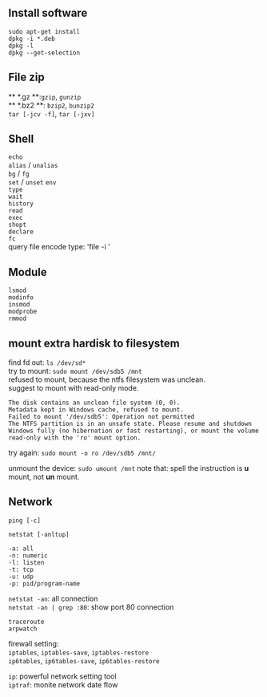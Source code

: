 ## Install software
`sudo apt-get install`  
`dpkg -i *.deb`  
`dpkg -l`  
`dpkg --get-selection`  


## File zip  
** *.gz **:`gzip`, `gunzip`  
** *.bz2 **: `bzip2`, `bunzip2`  
`tar [-jcv -f]`, `tar [-jxv]`  

## Shell  
`echo`  
`alias` / `unalias`  
`bg` / `fg`  
`set` / `unset`
`env`  
`type`  
`wait`  
`history`  
`read`  
`exec`  
`shopt`  
`declare`  
`fc`  
query file encode type: 'file -i <filename>'


## Module  
`lsmod`  
`modinfo`  
`insmod`  
`modprobe`  
`rmmod`  

## mount extra hardisk to filesystem
find fd out: `ls /dev/sd*`  
try to mount: `sudo mount /dev/sdb5 /mnt`  
refused to mount, because the ntfs filesystem was unclean.  
suggest to mount with read-only mode.  
```
The disk contains an unclean file system (0, 0).
Metadata kept in Windows cache, refused to mount.
Failed to mount '/dev/sdb5': Operation not permitted
The NTFS partition is in an unsafe state. Please resume and shutdown
Windows fully (no hibernation or fast restarting), or mount the volume
read-only with the 'ro' mount option.
```
try again: `sudo mount -o ro /dev/sdb5 /mnt/`  

unmount the device: `sudo umount /mnt`
note that: spell the instruction is **u** mount, not **un** mount.  

## Network  
`ping [-c]`

`netstat [-anltup]`
```
-a: all
-n: numeric
-l: listen
-t: tcp
-u: udp
-p: pid/program-name
```
`netstat -an`: all connection  
`netstat -an | grep :80`: show port 80 connection  

`traceroute`  
`arpwatch`  

firewall setting:  
`iptables`, `iptables-save`, `iptables-restore`  
`ip6tables`, `ip6tables-save`, `ip6tables-restore`  

`ip`: powerful network setting tool  
`iptraf`: monite network date flow  
